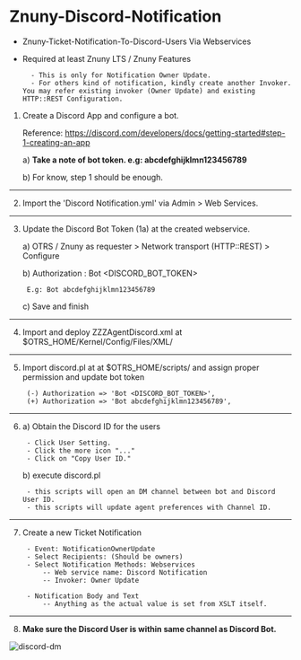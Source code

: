 # Znuny-Discord-Notification
- Znuny-Ticket-Notification-To-Discord-Users Via Webservices
- Required at least Znuny LTS / Znuny Features

		- This is only for Notification Owner Update.
		- For others kind of notification, kindly create another Invoker. You may refer existing invoker (Owner Update) and existing HTTP::REST Configuration.


1. Create a Discord App and configure a bot. 
   
   Reference: https://discord.com/developers/docs/getting-started#step-1-creating-an-app

	a) **Take a note of bot token. e.g: abcdefghijklmn123456789**

	b) For know, step 1 should be enough.

***

2. Import the 'Discord Notification.yml' via Admin > Web Services.

***

3. Update the Discord Bot Token (1a) at the created webservice.

	a) OTRS / Znuny as requester > Network transport (HTTP::REST) > Configure
	
	b) Authorization : Bot <DISCORD_BOT_TOKEN>
	
		E.g: Bot abcdefghijklmn123456789

	c) Save and finish
	
***
4. Import and deploy ZZZAgentDiscord.xml at $OTRS_HOME/Kernel/Config/Files/XML/
***
5. Import discord.pl at at $OTRS_HOME/scripts/ and assign proper permission and update bot token

		(-) Authorization => 'Bot <DISCORD_BOT_TOKEN>',
		(+) Authorization => 'Bot abcdefghijklmn123456789',
***
6. a) Obtain the Discord ID for the users

		- Click User Setting.  
		- Click the more icon "..."  
		- Click on "Copy User ID."  

	b) execute discord.pl	
	
		- this scripts will open an DM channel between bot and Discord User ID.
		- this scripts will update agent preferences with Channel ID.
***	
7. Create a new Ticket Notification  

		- Event: NotificationOwnerUpdate
		- Select Recipients: (Should be owners)
		- Select Notification Methods: Webservices 
			-- Web service name: Discord Notification
			-- Invoker: Owner Update 
		
		- Notification Body and Text
			-- Anything as the actual value is set from XSLT itself.
***			
8. **Make sure the Discord User is within same channel as Discord Bot.**

![discord-dm](https://i.postimg.cc/Nj6NxzR5/discord-dm.png)